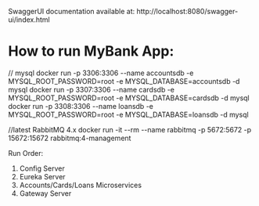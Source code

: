 SwaggerUI documentation available at: http://localhost:8080/swagger-ui/index.html

# How to run MyBank App:

// mysql
docker run -p 3306:3306 --name accountsdb -e MYSQL_ROOT_PASSWORD=root -e MYSQL_DATABASE=accountsdb -d mysql
docker run -p 3307:3306 --name cardsdb -e MYSQL_ROOT_PASSWORD=root -e MYSQL_DATABASE=cardsdb -d mysql
docker run -p 3308:3306 --name loansdb -e MYSQL_ROOT_PASSWORD=root -e MYSQL_DATABASE=loansdb -d mysql

//latest RabbitMQ 4.x
docker run -it --rm --name rabbitmq -p 5672:5672 -p 15672:15672 rabbitmq:4-management

Run Order:
1. Config Server
2. Eureka Server
3. Accounts/Cards/Loans Microservices
4. Gateway Server
